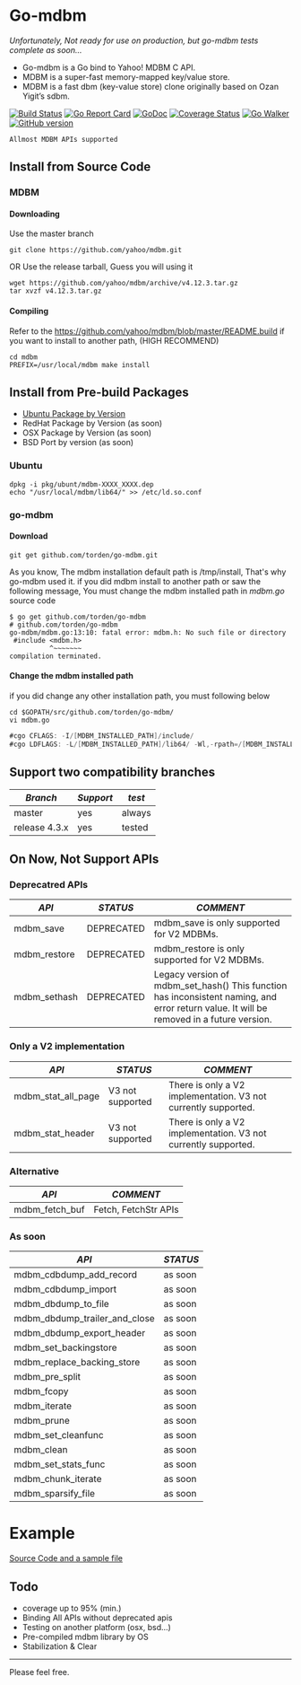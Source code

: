 # Go-mdbm

*Unfortunately, Not ready for use on production, but go-mdbm tests complete as soon...*

- Go-mdbm is a Go bind to Yahoo! MDBM C API.
- MDBM is a super-fast memory-mapped key/value store.
- MDBM is a fast dbm (key-value store) clone originally based on Ozan Yigit’s sdbm.

[![Build Status](https://travis-ci.org/torden/go-mdbm.svg?branch=master)](https://travis-ci.org/torden/go-mdbm)
[![Go Report Card](https://goreportcard.com/badge/github.com/torden/go-mdbm)](https://goreportcard.com/report/github.com/torden/go-mdbm)
[![GoDoc](https://godoc.org/github.com/torden/go-mdbm?status.svg)](https://godoc.org/github.com/torden/go-mdbm)
[![Coverage Status](https://coveralls.io/repos/github/torden/go-mdbm/badge.svg?branch=master)](https://coveralls.io/github/torden/go-mdbm?branch=master)
[![Go Walker](http://gowalker.org/api/v1/badge)](https://gowalker.org/github.com/torden/go-mdbm)
[![GitHub version](https://badge.fury.io/gh/torden%2Fgo-mdbm.svg)](https://badge.fury.io/gh/torden%2Fgo-mdbm)

```
Allmost MDBM APIs supported
```

## Install from Source Code

### MDBM

#### Downloading

Use the master branch

```shell
git clone https://github.com/yahoo/mdbm.git
```

OR Use the release tarball, Guess you will using it

```shell
wget https://github.com/yahoo/mdbm/archive/v4.12.3.tar.gz
tar xvzf v4.12.3.tar.gz
```

#### Compiling

Refer to the https://github.com/yahoo/mdbm/blob/master/README.build
if you want to install to another path, (HIGH RECOMMEND)

```shell
cd mdbm
PREFIX=/usr/local/mdbm make install
```

## Install from Pre-build Packages

- [Ubuntu Package by Version](https://github.com/torden/go-mdbm/tree/master/pkg)
- RedHat Package by Version (as soon)
- OSX Package by Version (as soon)
- BSD Port by version (as soon)

### Ubuntu

```shell
dpkg -i pkg/ubunt/mdbm-XXXX_XXXX.dep
echo "/usr/local/mdbm/lib64/" >> /etc/ld.so.conf
```

### go-mdbm

#### Download 

```
git get github.com/torden/go-mdbm.git
```

As you know, The mdbm installation default path is /tmp/install, That's why go-mdbm used it.
if you did mdbm install to another path or saw the following message, You must change the mdbm installed path in *mdbm.go* source code

```shell
$ go get github.com/torden/go-mdbm
# github.com/torden/go-mdbm
go-mdbm/mdbm.go:13:10: fatal error: mdbm.h: No such file or directory
 #include <mdbm.h>
          ^~~~~~~~
compilation terminated.
```

#### Change the mdbm installed path 

if you did change any other installation path, you must following below

```shell
cd $GOPATH/src/github.com/torden/go-mdbm/
vi mdbm.go
```

```go
#cgo CFLAGS: -I/[MDBM_INSTALLED_PATH]/include/
#cgo LDFLAGS: -L/[MDBM_INSTALLED_PATH]/lib64/ -Wl,-rpath=/[MDBM_INSTALLED_PATH]/lib64/ -lmdbm
```


## Support two compatibility branches

|*Branch*|*Support*|*test*|
|---|---|---|
|master|yes|always|
|release 4.3.x|yes|tested|

## On Now, Not Support APIs


### Deprecatred APIs

|*API*|*STATUS*|*COMMENT*|
|---|---|---|
|mdbm_save|DEPRECATED|mdbm_save is only supported for V2 MDBMs.|
|mdbm_restore|DEPRECATED|mdbm_restore is only supported for V2 MDBMs.|
|mdbm_sethash|DEPRECATED|Legacy version of mdbm_set_hash() This function has inconsistent naming, and error return value. It will be removed in a future version.|

### Only a V2 implementation

|*API*|*STATUS*|*COMMENT*|
|---|---|---|
|mdbm_stat_all_page|V3 not supported|There is only a V2 implementation. V3 not currently supported.|
|mdbm_stat_header|V3 not supported|There is only a V2 implementation. V3 not currently supported.|

### Alternative

|*API*|*COMMENT*|
|---|---|
|mdbm_fetch_buf|Fetch, FetchStr APIs|

### As soon

|*API*|*STATUS*|
|---|---|
|mdbm_cdbdump_add_record|as soon|
|mdbm_cdbdump_import|as soon|
|mdbm_dbdump_to_file|as soon|
|mdbm_dbdump_trailer_and_close|as soon|
|mdbm_dbdump_export_header|as soon|
|mdbm_set_backingstore|as soon|
|mdbm_replace_backing_store|as soon|
|mdbm_pre_split|as soon|
|mdbm_fcopy|as soon|
|mdbm_iterate|as soon|
|mdbm_prune|as soon|
|mdbm_set_cleanfunc|as soon|
|mdbm_clean|as soon|
|mdbm_set_stats_func|as soon|
|mdbm_chunk_iterate|as soon|
|mdbm_sparsify_file|as soon|

# Example

[Source Code and a sample file](https://github.com/torden/go-mdbm/tree/master/example)

	
## Todo

* coverage up to 95% (min.)
* Binding All APIs without deprecated apis
* Testing on another platform (osx, bsd...)
* Pre-compiled mdbm library by OS
* Stabilization & Clear

---
Please feel free.
